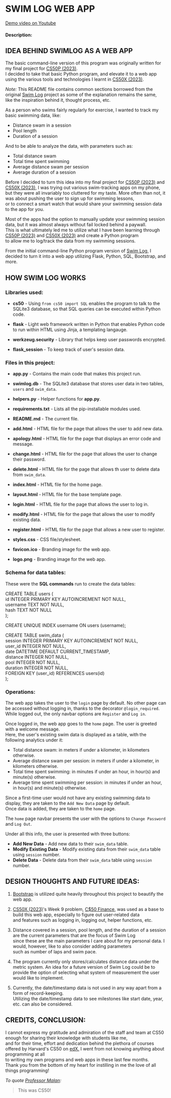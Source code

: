 # SWIM LOG WEB APP
[Demo video on Youtube](https://youtu.be/vedY6Kmvq5M)
#### Description:
## IDEA BEHIND SWIMLOG AS A WEB APP
The basic command-line version of this program was originally written for my final project for [CS50P (2023)](https://cs50.harvard.edu/python/2022/).<br>I decided to take that basic Python program, and elevate it to a web app using the various tools and technologies I learnt in [CS50X (2023)](https://cs50.harvard.edu/x/2023/).

_Note:_ This README file contains common sections borrowed from the original [Swim Log](https://github.com/ItsVaibhavK/SwimLog.git) project as some of the explanation remains the same,<br>like the inspiration behind it, thought process, etc.


As a person who swims fairly regularly for exercise, I wanted to track my basic swimming data, like:
- Distance swam in a session
- Pool length
- Duration of a session

And to be able to analyze the data, with parameters such as:
- Total distance swam
- Total time spent swimming
- Average distance swam per session
- Average duration of a session

Before I decided to turn this idea into my final project for [CS50P (2023)](https://cs50.harvard.edu/python/2022/) and [CS50X (2023)](https://cs50.harvard.edu/x/2023/), I was trying out various swim-tracking apps on my phone,<br>but they were all invariably too cluttered for my taste. More often than not, it was about pushing the user to sign up for swimming lessons,<br>or to connect a smart watch that would share your swimming session data to the app for you.

Most of the apps had the option to manually update your swimming session data, but it was almost always without fail locked behind a paywall.<br>This is what ultimately led me to utilize what I have been learning through [CS50P (2023)](https://cs50.harvard.edu/python/2022/) and [CS50X (2023)](https://cs50.harvard.edu/x/2023/) and create a Python program<br>to allow me to log/track the data from my swimming sessions.

From the initial command-line Python program version of [Swim Log](https://github.com/ItsVaibhavK/SwimLog.git), I decided to turn it into a web app utilizing Flask, Python, SQL, Bootstrap, and more.

## HOW SWIM LOG WORKS
### Libraries used:
- **cs50** - Using `from cs50 import SQL` enables the program to talk to the SQLite3 database, so that SQL queries can be executed within Python code.

- **flask** - Light web framework written in Python that enables Python code to run within HTML using Jinja, a templating langauge.

- **werkzeug.security** - Library that helps keep user passwords encrypted.

- **flask_session** - To keep track of user's session data.

### Files in this project:
- **app.py** - Contains the main code that makes this project run.

- **swimlog.db** - The SQLite3 database that stores user data in two tables, `users` and `swim_data`.

- **helpers.py** - Helper functions for **app.py**.

- **requirements.txt** - Lists all the pip-installable modules used.

- **README.md** - The current file.

- **add.html** - HTML file for the page that allows the user to add new data.

- **apology.html** - HTML file for the page that displays an error code and message.

- **change.html** - HTML file for the page that allows the user to change their password.

- **delete.html** - HTML file for the page that allows th user to delete data from `swim_data`.

- **index.html** - HTML file for the home page.

- **layout.html** - HTML file for the base template page.

- **login.html** - HTML file for the page that allows the user to log in.

- **modify.html** - HTML file for the page that allows the user to modify existing data.

- **register.html** - HTML file for the page that allows a new user to register.

- **styles.css** - CSS file/stylesheet.

- **favicon.ico** - Branding image for the web app.

- **logo.png** - Branding image for the web app.

### Schema for data tables:
These were the **SQL commands** run to create the data tables:

CREATE TABLE users (<br>id INTEGER PRIMARY KEY AUTOINCREMENT NOT NULL,<br>username TEXT NOT NULL,<br>hash TEXT NOT NULL<br>);

CREATE UNIQUE INDEX username ON users (username);

CREATE TABLE swim_data (<br>session INTEGER PRIMARY KEY AUTOINCREMENT NOT NULL,<br>user_id INTEGER NOT NULL,<br>date DATETIME DEFAULT CURRENT_TIMESTAMP,<br>distance INTEGER NOT NULL,<br>pool INTEGER NOT NULL,<br>duration INTEGER NOT NULL,<br>FOREIGN KEY (user_id) REFERENCES users(id)<br>);

### Operations:

The web app takes the user to the `login` page by default. No other page can be accessed without logging in, thanks to the decorator `@login_required`.<br>While logged out, the only navbar options are `Register` and `Log in`.

Once logged in, the web app goes to the `home` page. The user is greeted with a welcome message.<br>Here, the user's existing swim data is displayed as a table, with the following analytics under it:
- Total distance swam: in meters if under a kilometer, in kilometers otherwise.
- Average distance swam per session: in meters if under a kilometer, in kilometers otherwise.
- Total time spent swimming: in minutes if under an hour, in hour(s) and minute(s) otherwise.
- Average time spent swimming per session: in minutes if under an hour, in hour(s) and minute(s) otherwise.

Since a first-time user would not have any existing swimming data to display, they are taken to the `Add New Data` page by default.<br>Once data is added, they are taken to the `home` page.

The `home` page navbar presents the user with the options to `Change Password` and `Log Out`.

Under all this info, the user is presented with three buttons:
- **Add New Data** - Add new data to their `swim_data` table.
- **Modify Existing Data** - Modify existing data from their `swim_data` table using `session` number.
- **Delete Data** - Delete data from their `swim_data` table using `session` number.




## DESIGN THOUGHTS AND FUTURE IDEAS:
1. [Bootstrap](https://getbootstrap.com/) is utilized quite heavily throughout this project to beautify the web app.

2. [CS50X (2023)](https://cs50.harvard.edu/x/2023/)'s Week 9 problem, [C$50 Finance](https://cs50.harvard.edu/x/2023/psets/9/finance/), was used as a base to build this web app, especially to figure out user-related data<br>and features such as logging in, logging out, helper functions, etc.

3. Distance covered in a session, pool length, and the duration of a session are the current parameters that are the focus of Swim Log<br>since these are the main parameters I care about for my personal data. I would, however, like to also consider adding parameters<br>such as number of laps and swim pace.

4. The program currently only stores/calculates distance data under the metric system. An idea for a future version of Swim Log could be to<br>provide the option of selecting what system of measurement the user would like to implement.

5. Currently, the date/timestamp data is not used in any way apart from a form of record-keeping.<br>Utilizing the date/timestamp data to see milestones like start date, year, etc. can also be considered.

## CREDITS, CONCLUSION:
I cannot express my gratitude and admiration of the staff and team at CS50 enough for sharing their knowledge with students like me,<br>and for their time, effort and dedication behind the plethora of courses offered by Harvard's CS50 on [edX.](https://www.edx.org/) I went from not knowing anything about programming at all<br>to writing my own programs and web apps in these last few months.<br>Thank you from the bottom of my heart for instilling in me the love of all things programming!

_To quote [Professor Malan](https://cs.harvard.edu/malan/):_
> This was CS50!
